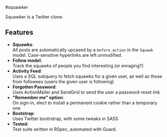 #squawker

Squawker is a Twitter clone.

## Features

* **Squawks**:     
  All posts are automatically upcased by a `before_action` in the `Squawk` model. Case-sensitive hyperlinks are left unmodified.
* **Follow model**:     
  Track the squawks of people you find interesting (or enraging?)
* **Activity Feed**:     
  Uses a SQL subquery to fetch squawks for a given user, as well as those from followees (users the given user is following)
* **Forgotten Password**:     
  Uses ActionMailer and SendGrid to send the user a password-reset link
* **"Remember me" option**:     
  On sign-in, elect to install a permanent cookie rather than a temporary one
* **Bootstrap**:     
  Uses Twitter bootrstrap, with some tweaks in SASS
* **Tested**:     
  Test suite written in RSpec, automated with Guard.
